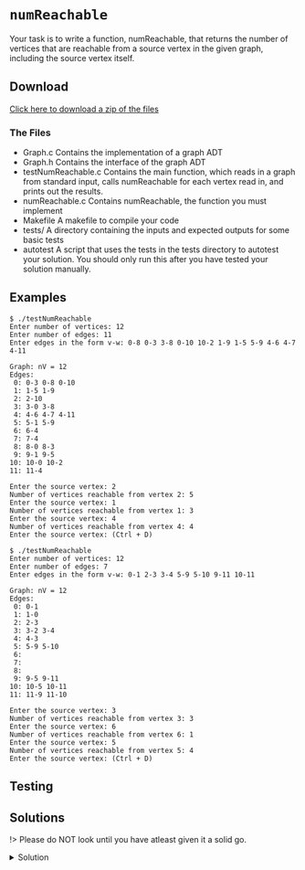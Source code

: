# `numReachable`

Your task is to write a function, numReachable, that returns the number of vertices that are reachable from a source vertex in the given graph, including the source vertex itself.

## Download

[Click here to download a zip of the files](https://github.com/BraedonWooding/CseExamRevision/raw/main/docs/2521/Graphs/numReachable.zip ':ignore')

### The Files

- Graph.c	Contains the implementation of a graph ADT
- Graph.h	Contains the interface of the graph ADT
- testNumReachable.c	Contains the main function, which reads in a graph from standard input, calls numReachable for each vertex read in, and prints out the results.
- numReachable.c	Contains numReachable, the function you must implement
- Makefile	A makefile to compile your code
- tests/	A directory containing the inputs and expected outputs for some basic tests
- autotest	A script that uses the tests in the tests directory to autotest your solution. You should only run this after you have tested your solution manually.

## Examples

```
$ ./testNumReachable 
Enter number of vertices: 12
Enter number of edges: 11
Enter edges in the form v-w: 0-8 0-3 3-8 0-10 10-2 1-9 1-5 5-9 4-6 4-7 4-11

Graph: nV = 12
Edges:
 0: 0-3 0-8 0-10
 1: 1-5 1-9
 2: 2-10
 3: 3-0 3-8
 4: 4-6 4-7 4-11
 5: 5-1 5-9
 6: 6-4
 7: 7-4
 8: 8-0 8-3
 9: 9-1 9-5
10: 10-0 10-2
11: 11-4

Enter the source vertex: 2
Number of vertices reachable from vertex 2: 5
Enter the source vertex: 1
Number of vertices reachable from vertex 1: 3
Enter the source vertex: 4
Number of vertices reachable from vertex 4: 4
Enter the source vertex: (Ctrl + D)
```
	
```
$ ./testNumReachable 
Enter number of vertices: 12
Enter number of edges: 7
Enter edges in the form v-w: 0-1 2-3 3-4 5-9 5-10 9-11 10-11

Graph: nV = 12
Edges:
 0: 0-1
 1: 1-0
 2: 2-3
 3: 3-2 3-4
 4: 4-3
 5: 5-9 5-10
 6:
 7:
 8:
 9: 9-5 9-11
10: 10-5 10-11
11: 11-9 11-10

Enter the source vertex: 3
Number of vertices reachable from vertex 3: 3
Enter the source vertex: 6
Number of vertices reachable from vertex 6: 1
Enter the source vertex: 5
Number of vertices reachable from vertex 5: 4
Enter the source vertex: (Ctrl + D)
```

## Testing



## Solutions

!> Please do NOT look until you have atleast given it a solid go.

<details>
<summary>Solution</summary>

```c
static int doNumReachable(Graph g, int v, int *visited);

int numReachable(Graph g, int src) {
	int *visited = calloc(GraphNumVertices(g), sizeof(int));
	int result = doNumReachable(g, src, visited);
	free(visited);
	return result;
}

static int doNumReachable(Graph g, int v, int *visited) {
	visited[v] = 1;
	int result = 1;
	for (int w = 0; w < GraphNumVertices(g); w++) {
		if (GraphIsAdjacent(g, v, w) && !visited[w]) {
			result += doNumReachable(g, w, visited);
		}
	}
	return result;
}
```

</details>

